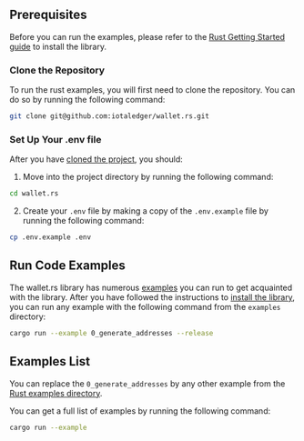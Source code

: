 ## Prerequisites

Before you can run the examples, please refer to the [Rust Getting Started guide](./../getting_started/rust) to install
the library.

### Clone the Repository

To run the rust examples, you will first need to clone the repository.  You can do so by running the following command:

```bash
git clone git@github.com:iotaledger/wallet.rs.git
```

### Set Up Your .env file

After you have [cloned the project](#clone-the-repository), you should:

1. Move into the project directory by running the following command:

```bash
cd wallet.rs
```

2. Create your `.env` file by making a copy of the `.env.example` file by running the following command:

```bash
cp .env.example .env
```

## Run Code Examples

The wallet.rs library has numerous [examples](https://github.com/iotaledger/wallet.rs/tree/develop/examples)
you can run to get acquainted with the library.  After you have followed the instructions to
[install the library](./../getting_started/rust#install-the-library), you can run any example with the following
command from the `examples` directory:

```bash
cargo run --example 0_generate_addresses --release
```

## Examples List

You can replace the `0_generate_addresses` by any other example from the [Rust examples directory](https://github.com/iotaledger/wallet.rs/tree/dev/examples).

You can get a full list of examples by running the following command:

```bash
cargo run --example
```
